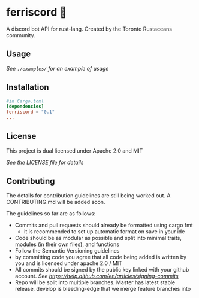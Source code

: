 # ferriscord 🦀
A discord bot API for rust-lang. Created by the Toronto Rustaceans community.

## Usage
*See `./examples/` for an example of usage*

## Installation

```toml
#in Cargo.toml
[dependencies]
ferriscord = "0.1"
...
```

## License
This project is dual licensed under Apache 2.0 and MIT

*See the LICENSE file for details*

## Contributing
The details for contribution guidelines are still being worked out. A CONTRIBUTING.md will be added soon.

The guidelines so far are as follows:

- Commits and pull requests should already be formatted using cargo fmt
    - it is recommended to set up automatic format on save in your ide
- Code should be as modular as possible and split into minimal traits, modules (in their own files), and functions
- Follow the Semantic Versioning guidelines
- by committing code you agree that all code being added is written by you and is licensed under apache 2.0 / MIT
- All commits should be signed by the public key linked with your github account. *See https://help.github.com/en/articles/signing-commits*
- Repo will be split into multiple branches. Master has latest stable release, develop is bleeding-edge that we merge feature branches into